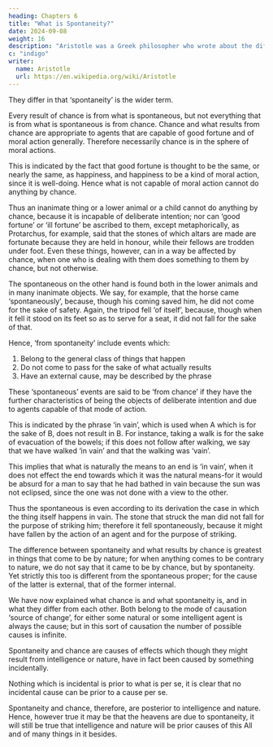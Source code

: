 ```yaml
---
heading: Chapters 6
title: "What is Spontaneity?"
date: 2024-09-08
weight: 16
description: "Aristotle was a Greek philosopher who wrote about the different Greek philosophies and advanced his own substance-based beliefs"
c: "indigo"
writer:
  name: Aristotle 
  url: https://en.wikipedia.org/wiki/Aristotle
---
```




They differ in that ‘spontaneity’ is the wider term. 

Every result of chance is from what is spontaneous, but not everything that is from what is spontaneous is from chance. Chance and what results from chance are appropriate to agents that are capable of good fortune and of moral action generally. Therefore necessarily chance is in the sphere of moral actions.

This is indicated by the fact that good fortune is thought to be the same, or nearly the same, as happiness, and happiness to be a kind of moral action, since it is well-doing. Hence what is not capable of moral action cannot do anything by chance.

Thus an inanimate thing or a lower animal or a child cannot do anything by chance, because it is incapable of deliberate intention; nor can ‘good fortune’ or ‘ill fortune’ be ascribed to them, except metaphorically, as Protarchus, for example, said that the stones of which altars are made are fortunate because they are held in honour, while their fellows are trodden under foot. Even these things, however, can in a way be affected by chance, when one who is dealing with them does something to them by chance, but not otherwise.

The spontaneous on the other hand is found both in the lower animals and in many inanimate objects. We say, for example, that the horse came ‘spontaneously’, because, though his coming saved him, he did not come for the sake of safety. Again, the tripod fell ‘of itself’, because, though when it fell it stood on its feet so as to serve for a seat, it did not fall for the sake of that.

Hence, ‘from spontaneity’ include events which:

1. Belong to the general class of things that happen
2. Do not come to pass for the sake of what actually results
3. Have an external cause, may be described by the phrase

<!-- may come to pass for the sake of something, (2) , and (3)  . -->

These ‘spontaneous’ events are said to be ‘from chance’ if they have the further characteristics of being the objects of deliberate intention and due to agents capable of that mode of action. 

This is indicated by the phrase ‘in vain’, which is used when A which is for the sake of B, does not result in B. For instance, taking a walk is for the sake of evacuation of the bowels; if this does not follow after walking, we say that we have walked ‘in vain’ and that the walking was ‘vain’.

This implies that what is naturally the means to an end is ‘in vain’, when it does not effect the end towards which it was the natural means-for it would be absurd for a man to say that he had bathed in vain because the sun was not eclipsed, since the one was not done with a view to the other.

Thus the spontaneous is even according to its derivation the case in which the thing itself happens in vain. The stone that struck the man did not fall for the purpose of striking him; therefore it fell spontaneously, because it might have fallen by the action of an agent and for the purpose of striking. 

The difference between spontaneity and what results by chance is greatest in things that come to be by nature; for when anything comes to be contrary to nature, we do not say that it came to be by chance, but by spontaneity. Yet strictly this too is different from the spontaneous proper; for the cause of the latter is external, that of the former internal.

We have now explained what chance is and what spontaneity is, and in what they differ from each other. Both belong to the mode of causation ‘source of change’, for either some natural or some intelligent agent is always the cause; but in this sort of causation the number of possible causes is infinite.

Spontaneity and chance are causes of effects which though they might result from intelligence or nature, have in fact been caused by something incidentally.

Nothing which is incidental is prior to what is per se, it is clear that no incidental cause can be prior to a cause per se. 

Spontaneity and chance, therefore, are posterior to intelligence and nature. Hence, however true it may be that the heavens are due to spontaneity, it will still be true that intelligence and nature will be prior causes of this All and of many things in it besides.
